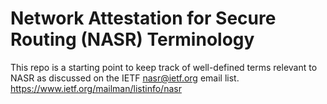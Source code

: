 # Network Attestation for Secure Routing (NASR) Terminology

This repo is a starting point to keep track of well-defined terms relevant to NASR as discussed on the IETF nasr@ietf.org email list.
https://www.ietf.org/mailman/listinfo/nasr







